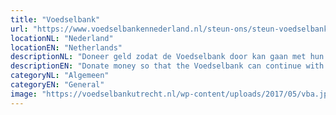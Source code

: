 ```yaml
---
title: "Voedselbank"
url: "https://www.voedselbankennederland.nl/steun-ons/steun-voedselbank-donatie/"
locationNL: "Nederland"
locationEN: "Netherlands"
descriptionNL: "Doneer geld zodat de Voedselbank door kan gaan met hun nobele werk."
descriptionEN: "Donate money so that the Voedselbank can continue with their noble work."
categoryNL: "Algemeen"
categoryEN: "General"
image: "https://voedselbankutrecht.nl/wp-content/uploads/2017/05/vba.jpg"
---
```

